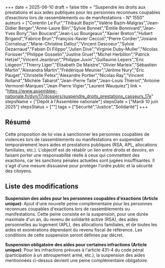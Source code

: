 +++
date = 2025-06-10
draft = false
title = "Suspendre les droits aux prestations et aux aides publiques pour les personnes reconnues coupables d’exactions lors de rassemblements ou de manifestations - N° 1550"
auteurs = ["Corentin Le Fur","Thibault Bazin","Valérie Bazin-Malgras","Jean-Didier Berger","Anne-Laure Blin","Sylvie Bonnet","Émilie Bonnivard","Jean-Yves Bony","Ian Boucard","Jean-Luc Bourgeaux","Xavier Breton","Hubert Brigand","Fabrice Brun","François-Xavier Ceccoli","Pierre Cordier","Josiane Corneloup","Marie-Christine Dalloz","Vincent Descoeur","Sylvie Dezarnaud","Fabien Di Filippo","Julien Dive","Virginie Duby-Muller","Nicolas Forissier","Philippe Gosselin","Justine Gruet","Michel Herbillon","Patrick Hetzel","Vincent Jeanbrun","Philippe Juvin","Guillaume Lepers","Eric Liégeon","Thierry Liger","Élisabeth De Maistre","Olivier Marleix","Sébastien Martin","Alexandra Martin","Frédérique Meunier","Jérôme Nury","Éric Pauget","Christelle Petex","Alexandre Portier","Nicolas Ray","Vincent Rolland","Michèle Tabarot","Jean-Pierre Taite","Jean-Louis Thiériot","Antoine Vermorel-Marques","Jean-Pierre Vigier","Laurent Wauquiez"]
link = "https://www.assemblee-nationale.fr/dyn/17/dossiers/suspendre_droits_prestations_casseurs_17e"
stepsName = ["Dépôt à l'Assemblée nationale"]
stepsDate = ["Mardi 10 juin 2025"]
stepsStatus = [""]
tags = ["Sécurité","Justice","Solidarité"]
+++

## Résumé

Cette proposition de loi vise à sanctionner les personnes coupables de violences lors de rassemblements ou manifestations en suspendant temporairement leurs aides et prestations publiques (RSA, APL, allocations familiales, etc.). L'objectif est de rétablir un lien entre droits et devoirs, en faisant porter une responsabilité réelle à ceux qui commettent des exactions, car les sanctions pénales actuelles sont jugées insuffisantes. Il s'agit d'une mesure dissuasive pour protéger l'ordre public et la sécurité des citoyens.

## Liste des modifications

**Suspension des aides pour les personnes coupables d'exactions (Article unique)**: Ajout d'une nouvelle peine complémentaire pour les personnes reconnues coupables d'exactions lors de rassemblements ou manifestations. Cette peine consiste en la suspension, pour une durée maximale d'un an, du revenu de solidarité active (RSA), des aides personnelles au logement (APL), des allocations familiales, et de toutes les aides et exonérations dépendant du revenu fiscal de référence. Les conditions de cette suspension seront définies par décret.

**Suspension obligatoire des aides pour certaines infractions (Article unique)**: Pour les infractions prévues à l'article 431-4 du code pénal (participation à un attroupement armé, etc.), la suspension des aides mentionnées ci-dessus devient une peine complémentaire obligatoire.
